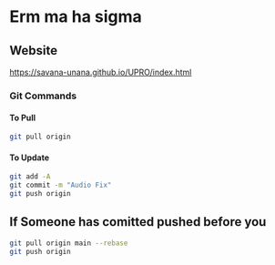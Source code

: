 # Erm ma ha sigma

## Website

<https://savana-unana.github.io/UPRO/index.html>

### Git Commands

#### To Pull

``` bash
git pull origin
```

#### To Update

```bash
git add -A 
git commit -m "Audio Fix"
git push origin

```

## If Someone has comitted pushed before you

 ``` bash
 git pull origin main --rebase
 git push origin
```